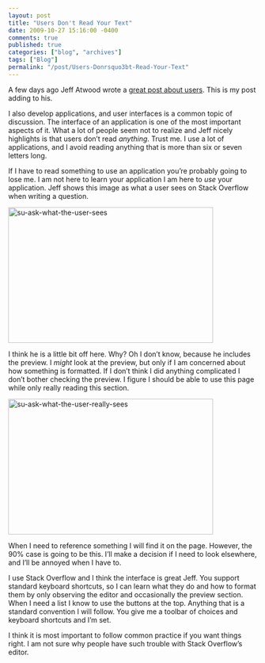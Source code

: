 ```yaml
---
layout: post
title: "Users Don't Read Your Text"
date: 2009-10-27 15:16:00 -0400
comments: true
published: true
categories: ["blog", "archives"]
tags: ["Blog"]
permalink: "/post/Users-Donrsquo3bt-Read-Your-Text"
---
```

<!-- more -->

<p>A few days ago Jeff Atwood wrote a <a href="http://www.codinghorror.com/blog/archives/001306.html" target="_blank">great post about users</a>. This is my post adding to his.</p>
<p>I also develop applications, and user interfaces is a common topic of discussion. The interface of an application is one of the most important aspects of it. What a lot of people seem not to realize and Jeff nicely highlights is that users don&rsquo;t read <em>anything</em>. Trust me. I use a lot of applications, and I avoid reading anything that is more than six or seven letters long.</p>
<p>If I have to read something to use an application you&rsquo;re probably going to lose me. I am not here to learn your application I am here to <em>use</em> your application. Jeff shows this image as what a user sees on Stack Overflow when writing a question.</p>
<p><a href="http://brendan.enrick.com/files/media/image/WindowsLiveWriter/UsersDontReadYourText_D46C/su-ask-what-the-user-sees_2.png"><img style="border-bottom: 0px; border-left: 0px; display: inline; border-top: 0px; border-right: 0px" title="su-ask-what-the-user-sees" src="http://brendan.enrick.com/files/media/image/WindowsLiveWriter/UsersDontReadYourText_D46C/su-ask-what-the-user-sees_thumb.png" border="0" alt="su-ask-what-the-user-sees" width="414" height="274" /></a></p>
<p>I think he is a little bit off here. Why? Oh I don&rsquo;t know, because he includes the preview. I <em>might</em> look at the preview, but only if I am concerned about how something is formatted. If I don&rsquo;t think I did anything complicated I don&rsquo;t bother checking the preview. I figure I should be able to use this page while only really reading this section.</p>
<p><a href="http://brendan.enrick.com/files/media/image/WindowsLiveWriter/UsersDontReadYourText_D46C/su-ask-what-the-user-really-sees_2.png"><img style="border-bottom: 0px; border-left: 0px; display: inline; border-top: 0px; border-right: 0px" title="su-ask-what-the-user-really-sees" src="http://brendan.enrick.com/files/media/image/WindowsLiveWriter/UsersDontReadYourText_D46C/su-ask-what-the-user-really-sees_thumb.png" border="0" alt="su-ask-what-the-user-really-sees" width="414" height="274" /></a></p>
<p>When I need to reference something I will find it on the page. However, the 90% case is going to be this. I&rsquo;ll make a decision if I need to look elsewhere, and I&rsquo;ll be annoyed when I have to.</p>
<p>I use Stack Overflow and I think the interface is great Jeff. You support standard keyboard shortcuts, so I can learn what they do and how to format them by only observing the editor and occasionally the preview section. When I need a list I know to use the buttons at the top. Anything that is a standard convention I will follow. You give me a toolbar of choices and keyboard shortcuts and I&rsquo;m set.</p>
<p>I think it is most important to follow common practice if you want things right. I am not sure why people have such trouble with Stack Overflow&rsquo;s editor.</p>

